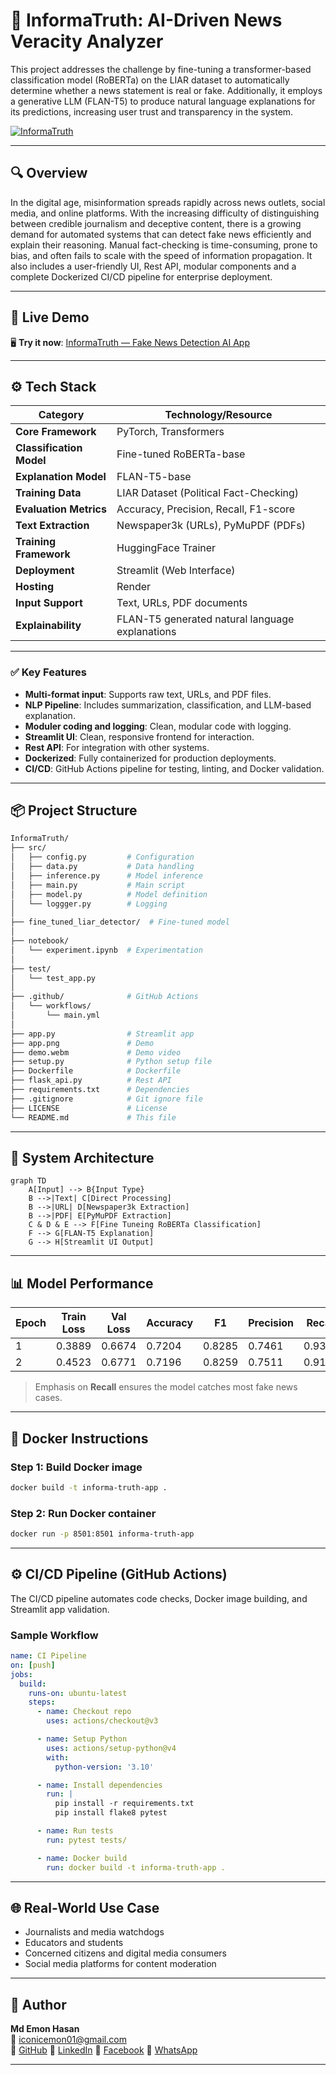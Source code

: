 # 📘 InformaTruth: AI-Driven News Veracity Analyzer
This project addresses the challenge by fine-tuning a transformer-based classification model (RoBERTa) on the LIAR dataset to automatically determine whether a news statement is real or fake. Additionally, it employs a generative LLM (FLAN-T5) to produce natural language explanations for its predictions, increasing user trust and transparency in the system.

[![InformaTruth](https://github.com/user-attachments/assets/42d5bc32-c739-4f5e-a8e6-9e89cc0a6e6e)](https://github.com/user-attachments/assets/42d5bc32-c739-4f5e-a8e6-9e89cc0a6e6e)

---

## 🔍 Overview
In the digital age, misinformation spreads rapidly across news outlets, social media, and online platforms. With the increasing difficulty of distinguishing between credible journalism and deceptive content, there is a growing demand for automated systems that can detect fake news efficiently and explain their reasoning. Manual fact-checking is time-consuming, prone to bias, and often fails to scale with the speed of information propagation. It also includes a user-friendly UI, Rest API, modular components and a complete Dockerized CI/CD pipeline for enterprise deployment.

---

## 🚀 Live Demo

🖥️ **Try it now**: [InformaTruth — Fake News Detection AI App](https://informatruth.onrender.com)

---

## ⚙️ Tech Stack
| **Category**               | **Technology/Resource**                                                                 |
|----------------------------|----------------------------------------------------------------------------------------|
| **Core Framework**         | PyTorch, Transformers                                                                  |
| **Classification Model**   | Fine-tuned RoBERTa-base                                                                |
| **Explanation Model**      | FLAN-T5-base                                                                           |
| **Training Data**          | LIAR Dataset (Political Fact-Checking)                                                 |
| **Evaluation Metrics**     | Accuracy, Precision, Recall, F1-score                                                 |
| **Text Extraction**       | Newspaper3k (URLs), PyMuPDF (PDFs)                                                    |
| **Training Framework**     | HuggingFace Trainer                                                                    |
| **Deployment**            | Streamlit (Web Interface)                                                             |
| **Hosting**               | Render                                                |
| **Input Support**         | Text, URLs, PDF documents                                                             |
| **Explainability**        | FLAN-T5 generated natural language explanations                                       |

---

### ✅ Key Features
- **Multi-format input**: Supports raw text, URLs, and PDF files.
- **NLP Pipeline**: Includes summarization, classification, and LLM-based explanation.
- **Moduler coding and logging**: Clean, modular code with logging.
- **Streamlit UI**: Clean, responsive frontend for interaction.
- **Rest API**: For integration with other systems.
- **Dockerized**: Fully containerized for production deployments.
- **CI/CD**: GitHub Actions pipeline for testing, linting, and Docker validation.

---

## 📦 Project Structure
```bash
InformaTruth/
├── src/
│   ├── config.py         # Configuration
│   ├── data.py           # Data handling
│   ├── inference.py      # Model inference
│   ├── main.py           # Main script
│   ├── model.py          # Model definition
│   └── loggger.py        # Logging
│
├── fine_tuned_liar_detector/  # Fine-tuned model
│
├── notebook/
│   └── experiment.ipynb  # Experimentation                                
│
├── test/
│   └── test_app.py
│
├── .github/              # GitHub Actions
│   └── workflows/
│       └── main.yml  
│
├── app.py                # Streamlit app
├── app.png               # Demo
├── demo.webm             # Demo video
├── setup.py              # Python setup file
├── Dockerfile            # Dockerfile
├── flask_api.py          # Rest API
├── requirements.txt      # Dependencies
├── .gitignore            # Git ignore file
├── LICENSE               # License
└── README.md             # This file
```

---

## 🧱 System Architecture
```mermaid
graph TD
    A[Input] --> B{Input Type}
    B -->|Text| C[Direct Processing]
    B -->|URL| D[Newspaper3k Extraction]
    B -->|PDF| E[PyMuPDF Extraction]
    C & D & E --> F[Fine Tuneing RoBERTa Classification]
    F --> G[FLAN-T5 Explanation]
    G --> H[Streamlit UI Output]
```

---

## 📊 Model Performance
| Epoch | Train Loss | Val Loss | Accuracy | F1     | Precision | Recall  |
|-------|------------|----------|----------|--------|-----------|---------|
| 1     | 0.3889     | 0.6674   | 0.7204   | 0.8285 | 0.7461    | 0.9313  |
| 2     | 0.4523     | 0.6771   | 0.7196   | 0.8259 | 0.7511    | 0.9173  |

> Emphasis on **Recall** ensures the model catches most fake news cases.

---

## 🐳 Docker Instructions
### Step 1: Build Docker image
```bash
docker build -t informa-truth-app .
```

### Step 2: Run Docker container
```bash
docker run -p 8501:8501 informa-truth-app
```

---

## ⚙️ CI/CD Pipeline (GitHub Actions)
The CI/CD pipeline automates code checks, Docker image building, and Streamlit app validation.

### Sample Workflow
```yaml
name: CI Pipeline
on: [push]
jobs:
  build:
    runs-on: ubuntu-latest
    steps:
      - name: Checkout repo
        uses: actions/checkout@v3

      - name: Setup Python
        uses: actions/setup-python@v4
        with:
          python-version: '3.10'

      - name: Install dependencies
        run: |
          pip install -r requirements.txt
          pip install flake8 pytest

      - name: Run tests
        run: pytest tests/

      - name: Docker build
        run: docker build -t informa-truth-app .
```

---

## 🌐 Real-World Use Case
* Journalists and media watchdogs
* Educators and students
* Concerned citizens and digital media consumers
* Social media platforms for content moderation

---

## 👤 Author
**Md Emon Hasan**  
📧 iconicemon01@gmail.com  
🔗 [GitHub](https://github.com/Md-Emon-Hasan)
🔗 [LinkedIn](https://www.linkedin.com/in/md-emon-hasan-695483237/)
🔗 [Facebook](https://www.facebook.com/mdemon.hasan2001/)
🔗 [WhatsApp](https://wa.me/8801834363533)

---
